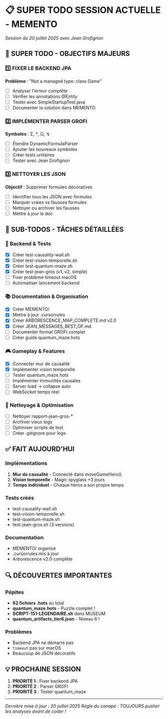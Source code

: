 # 📋 SUPER TODO SESSION ACTUELLE - MEMENTO
*Session du 20 juillet 2025 avec Jean Grofignon*

## 🎯 SUPER TODO - OBJECTIFS MAJEURS

### 1️⃣ FIXER LE BACKEND JPA
**Problème** : "Not a managed type: class Game"
- [ ] Analyser l'erreur complète
- [ ] Vérifier les annotations @Entity
- [ ] Tester avec SimpleStartupTest.java
- [ ] Documenter la solution dans MEMENTO

### 2️⃣ IMPLÉMENTER PARSER GROFI
**Symboles** : Σ, †, Ω, ↯
- [ ] Étendre DynamicFormulaParser
- [ ] Ajouter les nouveaux symboles
- [ ] Créer tests unitaires
- [ ] Tester avec Jean Grofignon

### 3️⃣ NETTOYER LES JSON
**Objectif** : Supprimer formules décoratives
- [ ] Identifier tous les JSON avec formules
- [ ] Marquer vraies vs fausses formules
- [ ] Nettoyer ou archiver les fausses
- [ ] Mettre à jour la doc

## 📝 SUB-TODOS - TÂCHES DÉTAILLÉES

### 🔧 Backend & Tests
- [x] Créer test-causality-wall.sh
- [x] Créer test-vision-temporelle.sh
- [x] Créer test-quantum-maze.sh
- [x] Créer test-jean-gros (v1, v2, simple)
- [ ] Fixer problème timeout macOS
- [ ] Automatiser lancement backend

### 📚 Documentation & Organisation
- [x] Créer MEMENTO/
- [x] Mettre à jour .cursorrules
- [x] Créer ARBORESCENCE_MAP_COMPLETE.md v2.0
- [x] Créer JEAN_MESSAGES_BEST_OF.md
- [ ] Documenter format GROFI complet
- [ ] Créer guide quantum_maze.hots

### 🎮 Gameplay & Features
- [x] Connecter mur de causalité
- [x] Implémenter vision temporelle
- [ ] Tester quantum_maze.hots
- [ ] Implémenter immunités causales
- [ ] Server load → collapse auto
- [ ] WebSocket temps réel

### 🧹 Nettoyage & Optimisation
- [ ] Nettoyer rapport-jean-gros-*
- [ ] Archiver vieux logs
- [ ] Optimiser scripts de test
- [ ] Créer .gitignore pour logs

## ✅ FAIT AUJOURD'HUI

### Implémentations
1. **Mur de causalité** - Connecté dans moveGameHero()
2. **Vision temporelle** - Magic spyglass +3 jours
3. **Temps individuel** - Chaque héros a son propre temps

### Tests créés
- test-causality-wall.sh
- test-vision-temporelle.sh
- test-quantum-maze.sh
- test-jean-gros.sh (3 versions)

### Documentation
- MEMENTO/ organisé
- .cursorrules mis à jour
- Arborescence v2.0 complète

## 🔍 DÉCOUVERTES IMPORTANTES

### Pépites
- **62 fichiers .hots** au total
- **quantum_maze.hots** - Puzzle complet !
- **SCRIPT-151-LEGENDAIRE.sh** dans MUSEUM
- **quantum_artifacts_tier6.json** - Niveau 6 !

### Problèmes
- Backend JPA ne démarre pas
- `timeout` pas sur macOS
- Beaucoup de JSON décoratifs

## 💡 PROCHAINE SESSION

1. **PRIORITÉ 1** : Fixer backend JPA
2. **PRIORITÉ 2** : Parser GROFI
3. **PRIORITÉ 3** : Tester quantum_maze

---
*Dernière mise à jour : 20 juillet 2025*
*Règle du canapé : TOUJOURS pusher les analyses avant de coder !* 